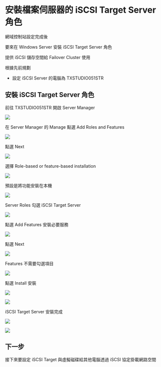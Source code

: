 
# 安裝檔案伺服器的 iSCSI Target Server 角色

網域控制站設定完成後

要來在 Windows Server 安裝 iSCSI Target Server 角色

提供 iSCSI 儲存空間給 Failover Cluster 使用

根據先前規劃

- 設定 iSCSI Server 的電腦為 TXSTUDIO051STR

## 安裝 iSCSI Target Server 角色

前往 TXSTUDIO051STR 開啟 Server Manager

![](https://raw.githubusercontent.com/txstudio/2020-12th-ironman/master/images/08/screenshot-01.png)

在 Server Manager 的 Manage 點選 Add Roles and Features

![](https://raw.githubusercontent.com/txstudio/2020-12th-ironman/master/images/08/screenshot-02.png)

點選 Next

![](https://raw.githubusercontent.com/txstudio/2020-12th-ironman/master/images/08/screenshot-03.png)

選擇 Role-based or feature-based installation

![](https://raw.githubusercontent.com/txstudio/2020-12th-ironman/master/images/08/screenshot-04.png)

預設是將功能安裝在本機

![](https://raw.githubusercontent.com/txstudio/2020-12th-ironman/master/images/08/screenshot-05.png)

Server Roles 勾選 iSCSI Target Server

![](https://raw.githubusercontent.com/txstudio/2020-12th-ironman/master/images/08/screenshot-06.png)

點選 Add Features 安裝必要服務

![](https://raw.githubusercontent.com/txstudio/2020-12th-ironman/master/images/08/screenshot-07.png)

點選 Next

![](https://raw.githubusercontent.com/txstudio/2020-12th-ironman/master/images/08/screenshot-08.png)

Features 不需要勾選項目

![](https://raw.githubusercontent.com/txstudio/2020-12th-ironman/master/images/08/screenshot-09.png)

點選 Install 安裝

![](https://raw.githubusercontent.com/txstudio/2020-12th-ironman/master/images/08/screenshot-10.png)

![](https://raw.githubusercontent.com/txstudio/2020-12th-ironman/master/images/08/screenshot-11.png)

iSCSI Target Server 安裝完成

![](https://raw.githubusercontent.com/txstudio/2020-12th-ironman/master/images/08/screenshot-12.png)

![](https://raw.githubusercontent.com/txstudio/2020-12th-ironman/master/images/08/screenshot-13.png)

## 下一步

接下來要設定 iSCSI Target 與虛擬磁碟給其他電腦透過 iSCSI 協定掛載網路空間


